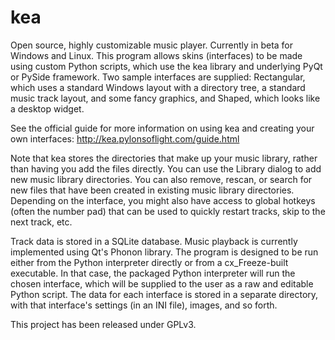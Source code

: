 kea
===

Open source, highly customizable music player. Currently in beta for Windows and Linux. This program allows skins (interfaces) to be made using custom Python scripts, which use the kea library and underlying PyQt or PySide framework. Two sample interfaces are supplied: Rectangular, which uses a standard Windows layout with a directory tree, a standard music track layout, and some fancy graphics, and Shaped, which looks like a desktop widget.

See the official guide for more information on using kea and creating your own interfaces: http://kea.pylonsoflight.com/guide.html

Note that kea stores the directories that make up your music library, rather than having you add the files directly. You can use the Library dialog to add new music library directories. You can also remove, rescan, or search for new files that have been created in existing music library directories. Depending on the interface, you might also have access to global hotkeys (often the number pad) that can be used to quickly restart tracks, skip to the next track, etc.

Track data is stored in a SQLite database. Music playback is currently implemented using Qt's Phonon library. The program is designed to be run either from the Python interpreter directly or from a cx_Freeze-built executable. In that case, the packaged Python interpreter will run the chosen interface, which will be supplied to the user as a raw and editable Python script. The data for each interface is stored in a separate directory, with that interface's settings (in an INI file), images, and so forth.

This project has been released under GPLv3.

